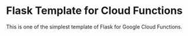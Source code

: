 # Flask Template for Cloud Functions

This is one of the simplest template of Flask for Google Cloud Functions.
